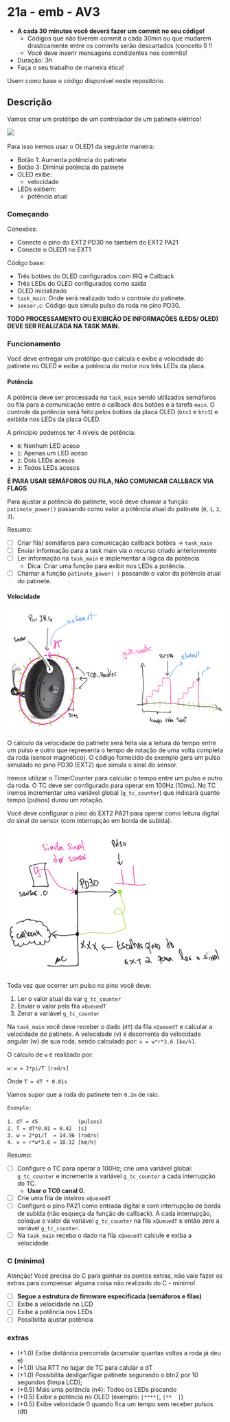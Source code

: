 # 21a - emb - AV3

- **A cada 30 minutos você deverá fazer um commit no seu código!**
    - Códigos que não tiverem commit a cada 30min ou que mudarem drasticamente entre os commits serão descartados (conceito I) !!
    - Você deve inserir mensagens condizentes nos commits!
- Duração: 3h
- Faça o seu trabalho de maneira ética!

Usem como base o código disponível neste repositório.

## Descrição

Vamos criar um protótipo de um controlador de um patinete elétrico! 

![](https://http2.mlstatic.com/D_NQ_NP_950445-MLB40178216330_122019-O.jpg)

Para isso iremos usar o OLED1 da seguinte maneira:

- Botão 1: Aumenta potência do patinete
- Botão 3: Diminui potência do patinete
- OLED exibe:
    - velocidade
- LEDs exibem:
    - potência atual

### Começando

Conexões:

- Conecte o pino do EXT2 PD30 no também do EXT2 PA21 
- Conecte o OLED1 no EXT1

Código base:

- Três botões do OLED configurados com IRQ e Callback
- Três LEDs do OLED configurados como saída
- OLED inicializado 
- `task_main`: Onde será realizado todo o controle do patinete.
- `sensor.c`: Código que simula pulso da roda no pino PD30.

**TODO PROCESSAMENTO OU EXIBIÇÃO DE INFORMAÇÕES (LEDS/ OLED) DEVE SER REALIZADA NA TASK MAIN.**

### Funcionamento

Você deve entregar um protótipo que calcula e exibe a velocidade do patinete no OLED e exibe a potência do motor nos três LEDs da placa.

#### Potência

A potência deve ser processada na `task_main` sendo utilizados semáforos ou fila para a comunicação entre o callback dos botões e a tarefa `main`. O controle da potência será feito pelos botões da placa OLED (`btn1` e `btn3`) e exibida nos LEDs da placa OLED. 

A principio podemos ter 4 níveis de potência:

- `0`: Nenhum LED aceso
- `1`: Apenas um LED aceso 
- `2`: Dois LEDs acesos
- `3`: Todos LEDs acesos

**É PARA USAR SEMÁFOROS OU FILA, NÃO COMUNICAR CALLBACK VIA FLAGS**

Para ajustar a potência do patinete, você deve chamar a função `patinete_power()` passando como valor a potência atual do patinete (`0`, `1`, `2`, `3`).

Resumo:

- [ ] Criar fila/ semáfaros para comunicação callback botões -> `task_main`
- [ ] Enviar informação para a task main via o recurso criado anteriormente
- [ ] Ler informação na `task_main` e implementar a lógica da potência
    - Dica: Criar uma função para exibir nos LEDs a potência.
- [ ] Chamar a função `patinete_power( )` passando o valor da potência atual do patinete.

#### Velocidade

![](roda.png)

O cálculo da velocidade do patinete será feita via a leitura do tempo entre um pulso e outro que representa o tempo de rotação de uma volta completa da roda (sensor magnético). O código fornecido de exemplo gera um pulso simulado no pino PD30 (EXT2) que simula o sinal do sensor.

Iremos utilizar o TimerCounter para calcular o tempo entre um pulso e outro da roda. O TC deve ser configurado para operar em 100Hz (10ms). No TC iremos incrementar uma variável global (`g_tc_counter`) que indicará quanto tempo (pulsos) durou um rotação.

Você deve configurar o pino do EXT2 PA21 para operar como leitura digital do sinal do sensor (com interrupção em borda de subida).

![](pino.png)

Toda vez que ocorrer um pulso no pino você deve:

1. Ler o valor atual da var `g_tc_counter`
1. Enviar o valor pela fila `xQueuedT`
1. Zerar a variável `g_tc_counter`

Na `task_main` você deve receber o dado (`dT`) da fila `xQueuedT` e calcular a velocidade do patinete. A velocidade (v) é decorrente da velocidade angular (w) de sua roda, sendo calculado por: `v = w*r*3.6 [km/h]`.

O cálculo de `w` é realizado por:

`w`: `w = 2*pi/T [rad/s]`

Onde `T = dT * 0.01s`

Vamos supor que a roda do patinete tem `0.2m` de raio.

``` 
Exemplo: 

1. dT = 45             (pulsos)
2. T = dT*0.01 = 0.42  [s]
3. w = 2*pi/T  = 14.96 [rad/s]
4. v = r*w*3.6 = 10.12 [km/h]
```

Resumo:

- [ ] Configure o TC para operar a 100Hz; crie uma variável global: `g_tc_counter` e incremente a variável `g_tc_counter` a cada interrupção do TC.
    - **Usar o TC0 canal 0.**
- [ ] Crie uma fila de inteiros `xQueuedT`
- [ ] Configure o pino PA21 como entrada digital e com interrupção de borda de subida (não esqueça da função de callback). A cada interrupção, coloque o valor da variável `g_tc_counter` na fila `xQueuedT` e então zere a variável `g_tc_counter`.
- [ ] Na `task_main` receba o dado na fila `xQueuedT` calcule e exiba a velocidade.

### C (mínimo)

Atenção! Você precisa do C para ganhar os pontos extras, não vale fazer os extras para compensar alguma coisa não realizado do C - mínimo!

- [ ] **Segue a estrutura de firmware especificada (semáforos e filas)**
- [ ] Exibe a velocidade no LCD
- [ ] Exibe a potência nos LEDs
- [ ] Possibilita ajustar potência

### extras 

- (+1.0) Exibe distância percorrida (acumular quantas voltas a roda já deu e)
- (+1.0) Usa RTT no lugar de TC para calular o dT
- (+1.0) Possibilita desligar/ligar patinete segurando o btn2 por 10 segundos (limpa LCD);
- (+0.5) Mais uma potência (n4): Todos os LEDs piscando
- (+0.5) Exibe a potência no OLED (exemplo: `|****|`, `|**  |`)
- (+0.5) Exibe velocidade 0 quando fica um tempo sem receber pulsos (dt)

